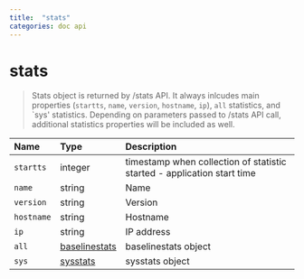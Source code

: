 ```yaml
---
title:  "stats"
categories: doc api
---
```

<a name="jsd-stats">

# stats

> Stats object is returned by /stats API. It always inlcudes main properties (`startts`, `name`, `version`, `hostname`, `ip`), `all` statistics, and `sys&#39; statistics. Depending on parameters passed to /stats API call, additional statistics properties will be included as well.

|Name           |Type     |Description
|:--------------|:--------|:----------
|`startts`|integer|timestamp when collection of statistic started - application start time
|`name`|string|Name
|`version`|string|Version
|`hostname`|string|Hostname
|`ip`|string|IP address
|`all`|[baselinestats](#jsd-baselinestats)|baselinestats object
|`sys`|[sysstats](#jsd-sysstats)|sysstats object
